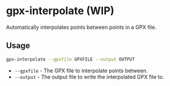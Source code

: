 # gpx-interpolate (WIP)

Automatically interpolates points between points in a GPX file.

## Usage

```bash
gpx-interpolate --gpxfile GPXFILE --output OUTPUT
```

- `--gpxfile` - The GPX file to interpolate points between.
- `--output` - The output file to write the interpolated GPX file to.